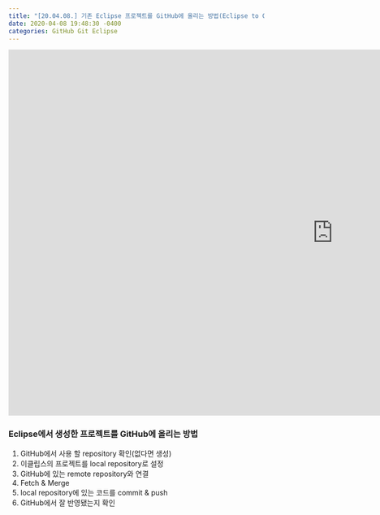 ```yaml
---
title: "[20.04.08.] 기존 Eclipse 프로젝트를 GitHub에 올리는 방법(Eclipse to Git)"
date: 2020-04-08 19:48:30 -0400
categories: GitHub Git Eclipse
---
```


<iframe width="1278" height="721" src="https://www.youtube.com/embed/Tl9piYTVVq4" frameborder="0" allow="accelerometer; autoplay; encrypted-media; gyroscope; picture-in-picture" allowfullscreen></iframe>

### Eclipse에서 생성한 프로젝트를 GitHub에 올리는 방법
1. GitHub에서 사용 할 repository 확인(없다면 생성)
2. 이클립스의 프로젝트를 local repository로 설정
3. GitHub에 있는 remote repository와 연결
4. Fetch & Merge
5. local repository에 있는 코드를 commit & push
6. GitHub에서 잘 반영됐는지 확인
